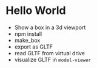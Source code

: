 # Hello World

* Show a box in a 3d viewport
* npm install
* make_box
* export as GLTF
* read GLTF from virtual drive
* visualize GLTF in `model-viewer`
